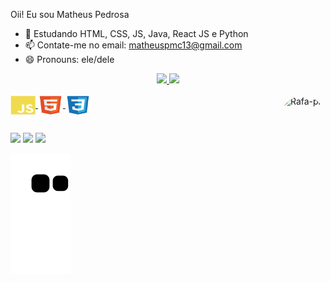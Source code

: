 Oii! Eu sou Matheus Pedrosa
  
- 🌱 Estudando HTML, CSS, JS, Java, React JS e Python
- 📫 Contate-me no email: matheuspmc13@gmail.com
- 😄 Pronouns: ele/dele

<div align="center">
  <a href="https://github.com/matheuspedrosa13">
  <img width="42%" src="https://github-readme-stats.vercel.app/api?username=matheuspedrosa13&show_icons=true&theme=radical&include_all_commits=true&count_private=true"/>
  <img width="50%" src="https://github-readme-stats.vercel.app/api/top-langs/?username=matheuspedrosa13&layout=compact&langs_count=7&theme=dark"/>
</div>
  <div style="display: inline_block"><br>
  <img align="center" alt="Matheus-Js" height="30" width="40" src="https://raw.githubusercontent.com/devicons/devicon/master/icons/javascript/javascript-plain.svg">
  <img align="center" alt="Matheus-HTML" height="30" width="40" src="https://raw.githubusercontent.com/devicons/devicon/master/icons/html5/html5-original.svg">
  <img align="center" alt="Matheus-CSS" height="30" width="40" src="https://raw.githubusercontent.com/devicons/devicon/master/icons/css3/css3-original.svg">
  <img align="right" alt="Rafa-pic" height="150" style="border-radius:50px;"            src="https://media.discordapp.net/attachments/970233250524045375/970233349895487498/Design_sem_nome.gif?width=411&height=411">
  </div>
  
  ##
  
  <div>
  <a href="https://www.instagram.com/mpedrosax_/" target="_blank"><img src="https://img.shields.io/badge/-Instagram-%23E4405F?style=for-the-badge&logo=instagram&logoColor=white" target="_blank"></a> 
  <a href = "mailto:contatematheuspedrosa@gmail.com"><img src="https://img.shields.io/badge/-Gmail-%23333?style=for-the-badge&logo=gmail&logoColor=white" target="_blank"></a>
  <a href="https://www.linkedin.com/in/matheus-pedrosa-416047191" target="_blank"><img src="https://img.shields.io/badge/-LinkedIn-%230077B5?style=for-the-badge&logo=linkedin&logoColor=white" target="_blank"></a> 

![Snake animation](https://github.com/rafaballerini/rafaballerini/blob/output/github-contribution-grid-snake.svg)
 
</div>
